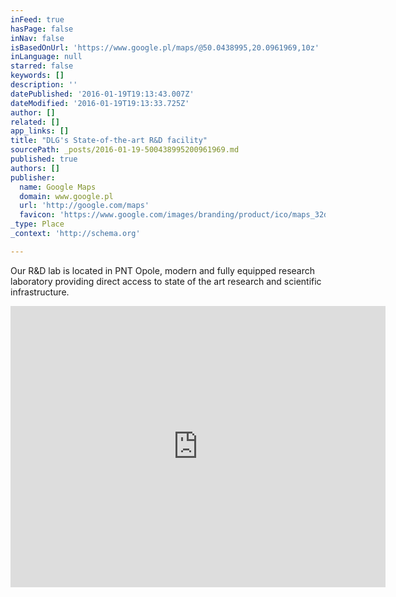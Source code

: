 ```yaml
---
inFeed: true
hasPage: false
inNav: false
isBasedOnUrl: 'https://www.google.pl/maps/@50.0438995,20.0961969,10z'
inLanguage: null
starred: false
keywords: []
description: ''
datePublished: '2016-01-19T19:13:43.007Z'
dateModified: '2016-01-19T19:13:33.725Z'
author: []
related: []
app_links: []
title: "DLG's State-of-the-art R&D facility"
sourcePath: _posts/2016-01-19-500438995200961969.md
published: true
authors: []
publisher:
  name: Google Maps
  domain: www.google.pl
  url: 'http://google.com/maps'
  favicon: 'https://www.google.com/images/branding/product/ico/maps_32dp.ico'
_type: Place
_context: 'http://schema.org'

---
```

Our R&D lab is  located in PNT Opole, modern and fully equipped research laboratory providing direct access to state of the art research and scientific infrastructure.

<iframe src="https://cdn.embedly.com/widgets/media.html?src=https%3A%2F%2Fwww.google.com%2Fmaps%2Fembed%2Fv1%2Fview%3Fcenter%3D50.0438995%252C20.0961969%26key%3DAIzaSyBctFF2JCjitURssT91Am-_ZWMzRaYBm4Q%26zoom%3D10&amp;url=https%3A%2F%2Fwww.google.pl%2Fmaps%2F%4050.0438995%2C20.0961969%2C10z%3Fdg%3Ddbrw%26newdg%3D1&amp;image=http%3A%2F%2Fmaps-api-ssl.google.com%2Fmaps%2Fapi%2Fstaticmap%3Fcenter%3D50.0438995%2C20.0961969%26zoom%3D15%26size%3D250x250%26sensor%3Dfalse&amp;key=b7d04c9b404c499eba89ee7072e1c4f7&amp;type=text%2Fhtml&amp;schema=google" width="600" height="450" scrolling="no" frameborder="0" allowfullscreen="allowfullscreen" style=""></iframe>